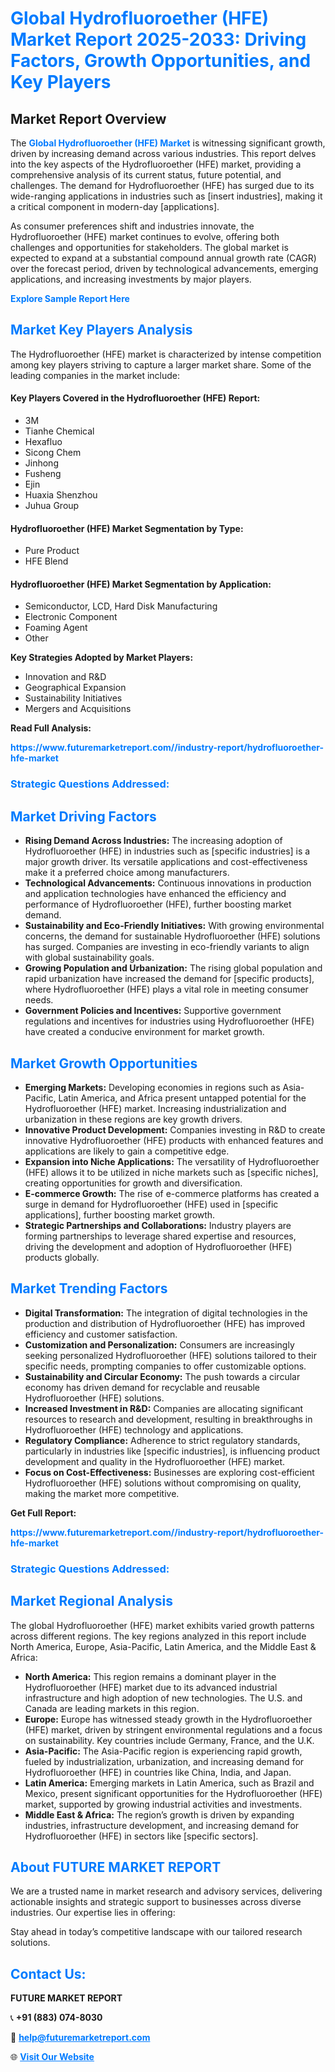 <h1 style="color: #007BFF;">Global Hydrofluoroether (HFE) Market Report 2025-2033: Driving Factors, Growth Opportunities, and Key Players</h1>

<section id="overview">
<h2>Market Report Overview</h2>
<p>The <a href="https://www.futuremarketreport.com//industry-report/hydrofluoroether-hfe-market" style="color: #007BFF; text-decoration: none;"><strong>Global Hydrofluoroether (HFE) Market</strong></a> is witnessing significant growth, driven by increasing demand across various industries. This report delves into the key aspects of the Hydrofluoroether (HFE) market, providing a comprehensive analysis of its current status, future potential, and challenges. The demand for Hydrofluoroether (HFE) has surged due to its wide-ranging applications in industries such as [insert industries], making it a critical component in modern-day [applications].</p>
<p>As consumer preferences shift and industries innovate, the Hydrofluoroether (HFE) market continues to evolve, offering both challenges and opportunities for stakeholders. The global market is expected to expand at a substantial compound annual growth rate (CAGR) over the forecast period, driven by technological advancements, emerging applications, and increasing investments by major players.</p>
</section>

<section id="overview">
<p><a href="https://www.futuremarketreport.com//request-sample/reportId=49054" style="color: #007BFF; text-decoration: none;"><strong>Explore Sample Report Here</strong></a></p>
</section>

<section id="key-players">
<h2 style="color: #007BFF;">Market Key Players Analysis</h2>
<p>The Hydrofluoroether (HFE) market is characterized by intense competition among key players striving to capture a larger market share. Some of the leading companies in the market include:</p>
<h4>Key Players Covered in the Hydrofluoroether (HFE) Report:</h4>
<ul><li>3M</li><li>Tianhe Chemical</li><li>Hexafluo</li><li>Sicong Chem</li><li>Jinhong</li><li>Fusheng</li><li>Ejin</li><li>Huaxia Shenzhou</li><li>Juhua Group</li></ul>
<h4>Hydrofluoroether (HFE) Market Segmentation by Type:</h4>
<ul><li>Pure Product</li><li>HFE Blend</li></ul>

<h4>Hydrofluoroether (HFE) Market Segmentation by Application:</h4>
<ul><li>Semiconductor, LCD, Hard Disk Manufacturing</li><li>Electronic Component</li><li>Foaming Agent</li><li>Other</li></ul>
<p><strong>Key Strategies Adopted by Market Players:</strong></p>
<ul>
<li>Innovation and R&D</li>
<li>Geographical Expansion</li>
<li>Sustainability Initiatives</li>
<li>Mergers and Acquisitions</li>
</ul>
</section>

<section>
<p><strong>Read Full Analysis: </strong></p><a href="https://www.futuremarketreport.com//industry-report/hydrofluoroether-hfe-market" style="color: #007BFF; text-decoration: none;"><strong>https://www.futuremarketreport.com//industry-report/hydrofluoroether-hfe-market</strong></a>
<h3 style="color: #007BFF;">Strategic Questions Addressed:</h3>
</section>

<section id="driving-factors">
<h2 style="color: #007BFF;">Market Driving Factors</h2>
<ul>
<li><strong>Rising Demand Across Industries:</strong> The increasing adoption of Hydrofluoroether (HFE) in industries such as [specific industries] is a major growth driver. Its versatile applications and cost-effectiveness make it a preferred choice among manufacturers.</li>
<li><strong>Technological Advancements:</strong> Continuous innovations in production and application technologies have enhanced the efficiency and performance of Hydrofluoroether (HFE), further boosting market demand.</li>
<li><strong>Sustainability and Eco-Friendly Initiatives:</strong> With growing environmental concerns, the demand for sustainable Hydrofluoroether (HFE) solutions has surged. Companies are investing in eco-friendly variants to align with global sustainability goals.</li>
<li><strong>Growing Population and Urbanization:</strong> The rising global population and rapid urbanization have increased the demand for [specific products], where Hydrofluoroether (HFE) plays a vital role in meeting consumer needs.</li>
<li><strong>Government Policies and Incentives:</strong> Supportive government regulations and incentives for industries using Hydrofluoroether (HFE) have created a conducive environment for market growth.</li>
</ul>
</section>

<section id="growth-opportunities">
<h2 style="color: #007BFF;">Market Growth Opportunities</h2>
<ul>
<li><strong>Emerging Markets:</strong> Developing economies in regions such as Asia-Pacific, Latin America, and Africa present untapped potential for the Hydrofluoroether (HFE) market. Increasing industrialization and urbanization in these regions are key growth drivers.</li>
<li><strong>Innovative Product Development:</strong> Companies investing in R&D to create innovative Hydrofluoroether (HFE) products with enhanced features and applications are likely to gain a competitive edge.</li>
<li><strong>Expansion into Niche Applications:</strong> The versatility of Hydrofluoroether (HFE) allows it to be utilized in niche markets such as [specific niches], creating opportunities for growth and diversification.</li>
<li><strong>E-commerce Growth:</strong> The rise of e-commerce platforms has created a surge in demand for Hydrofluoroether (HFE) used in [specific applications], further boosting market growth.</li>
<li><strong>Strategic Partnerships and Collaborations:</strong> Industry players are forming partnerships to leverage shared expertise and resources, driving the development and adoption of Hydrofluoroether (HFE) products globally.</li>
</ul>
</section>

<section id="trending-factors">
<h2 style="color: #007BFF;">Market Trending Factors</h2>
<ul>
<li><strong>Digital Transformation:</strong> The integration of digital technologies in the production and distribution of Hydrofluoroether (HFE) has improved efficiency and customer satisfaction.</li>
<li><strong>Customization and Personalization:</strong> Consumers are increasingly seeking personalized Hydrofluoroether (HFE) solutions tailored to their specific needs, prompting companies to offer customizable options.</li>
<li><strong>Sustainability and Circular Economy:</strong> The push towards a circular economy has driven demand for recyclable and reusable Hydrofluoroether (HFE) solutions.</li>
<li><strong>Increased Investment in R&D:</strong> Companies are allocating significant resources to research and development, resulting in breakthroughs in Hydrofluoroether (HFE) technology and applications.</li>
<li><strong>Regulatory Compliance:</strong> Adherence to strict regulatory standards, particularly in industries like [specific industries], is influencing product development and quality in the Hydrofluoroether (HFE) market.</li>
<li><strong>Focus on Cost-Effectiveness:</strong> Businesses are exploring cost-efficient Hydrofluoroether (HFE) solutions without compromising on quality, making the market more competitive.</li>
</ul>
</section>

<section>
<p><strong>Get Full Report: </strong></p><a href="https://www.futuremarketreport.com//industry-report/hydrofluoroether-hfe-market" style="color: #007BFF; text-decoration: none;"><strong>https://www.futuremarketreport.com//industry-report/hydrofluoroether-hfe-market</strong></a>
<h3 style="color: #007BFF;">Strategic Questions Addressed:</h3>
</section>


<section id="regional-analysis">
<h2 style="color: #007BFF;">Market Regional Analysis</h2>
<p>The global Hydrofluoroether (HFE) market exhibits varied growth patterns across different regions. The key regions analyzed in this report include North America, Europe, Asia-Pacific, Latin America, and the Middle East & Africa:</p>
<ul>
<li><strong>North America:</strong> This region remains a dominant player in the Hydrofluoroether (HFE) market due to its advanced industrial infrastructure and high adoption of new technologies. The U.S. and Canada are leading markets in this region.</li>
<li><strong>Europe:</strong> Europe has witnessed steady growth in the Hydrofluoroether (HFE) market, driven by stringent environmental regulations and a focus on sustainability. Key countries include Germany, France, and the U.K.</li>
<li><strong>Asia-Pacific:</strong> The Asia-Pacific region is experiencing rapid growth, fueled by industrialization, urbanization, and increasing demand for Hydrofluoroether (HFE) in countries like China, India, and Japan.</li>
<li><strong>Latin America:</strong> Emerging markets in Latin America, such as Brazil and Mexico, present significant opportunities for the Hydrofluoroether (HFE) market, supported by growing industrial activities and investments.</li>
<li><strong>Middle East & Africa:</strong> The region’s growth is driven by expanding industries, infrastructure development, and increasing demand for Hydrofluoroether (HFE) in sectors like [specific sectors].</li>
</ul>
</section>

<footer>
<h2 style="color: #007BFF;">About FUTURE MARKET REPORT</h2>
<p>We are a trusted name in market research and advisory services, delivering actionable insights and strategic support to businesses across diverse industries. Our expertise lies in offering:</p>

<p>Stay ahead in today’s competitive landscape with our tailored research solutions.</p>

<h2 style="color: #007BFF;">Contact Us:</h2>
<p><strong>FUTURE MARKET REPORT</strong></p>
<p>📞 <strong>+91 (883) 074-8030</strong></p>
<p>📧 <strong><a href="mailto:help@futuremarketreport.com" style="color: #007BFF;">help@futuremarketreport.com</a></strong></p>
<p>🌐 <strong><a href="https://www.futuremarketreport.com/" style="color: #007BFF;">Visit Our Website</a></strong></p>
</footer>